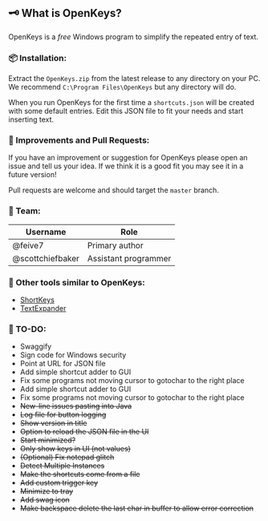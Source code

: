 ## 🗝️ What is OpenKeys?

OpenKeys is a _free_ Windows program to simplify the repeated entry of text.

### 📦 Installation:

Extract the `OpenKeys.zip` from the latest release to any directory on your PC. We recommend `C:\Program Files\OpenKeys` but any directory will do. 

When you run OpenKeys for the first time a `shortcuts.json` will be created with some default entries. Edit this JSON file to fit your needs and start inserting text.

### 🌿 Improvements and Pull Requests:

If you have an improvement or suggestion for OpenKeys please open an issue and tell us your idea. If we think it is a good fit you may see it in a future version!

Pull requests are welcome and should target the `master` branch.

### 👨 Team:

| Username         | Role                    |
| ---------------- | ----------------------- |
| @feive7          | Primary author          |
| @scottchiefbaker | Assistant programmer    |

### 🧰 Other tools similar to OpenKeys:

* [ShortKeys](https://www.shortkeys.com/)
* [TextExpander](https://textexpander.com/)

### 🎯 TO-DO:

- Swaggify
- Sign code for Windows security
- Point at URL for JSON file
- Add simple shortcut adder to GUI
- Fix some programs not moving cursor to gotochar to the right place
- Add simple shortcut adder to GUI
- Fix some programs not moving cursor to gotochar to the right place
- ~~New-line issues pasting into Java~~
- ~~Log file for button logging~~
- ~~Show version in title~~
- ~~Option to reload the JSON file in the UI~~
- ~~Start minimized?~~
- ~~Only show keys in UI (not values)~~
- ~~(Optional) Fix notepad glitch~~
- ~~Detect Multiple Instances~~
- ~~Make the shortcuts come from a file~~
- ~~Add custom trigger key~~
- ~~Minimize to tray~~
- ~~Add swag icon~~
- ~~Make backspace delete the last char in buffer to allow error correction~~
